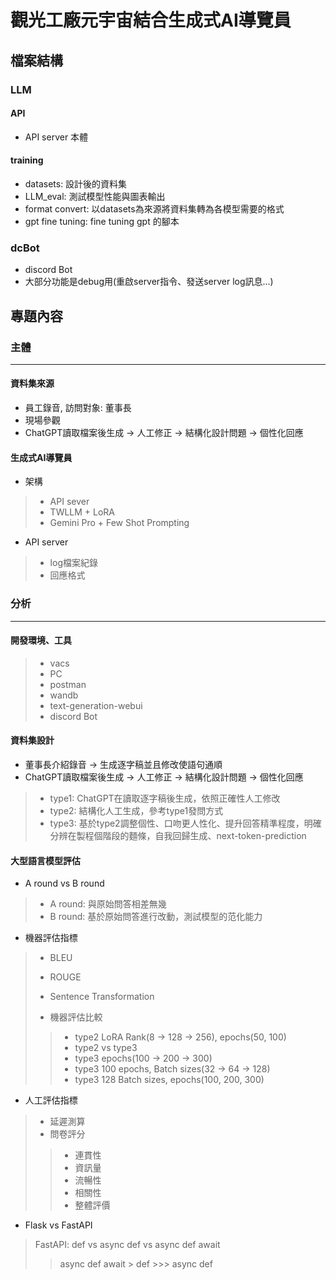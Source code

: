 # 觀光工廠元宇宙結合生成式AI導覽員

## 檔案結構

### LLM

#### API

* API server 本體

#### training

* datasets: 設計後的資料集
* LLM_eval: 測試模型性能與圖表輸出
* format convert: 以datasets為來源將資料集轉為各模型需要的格式
* gpt fine tuning: fine tuning gpt 的腳本

### dcBot

* discord Bot
* 大部分功能是debug用(重啟server指令、發送server log訊息...)

## 專題內容

### 主體

---

#### 資料集來源

* 員工錄音, 訪問對象: 董事長
* 現場參觀
* ChatGPT讀取檔案後生成 -> 人工修正 -> 結構化設計問題 -> 個性化回應

#### 生成式AI導覽員

* 架構

> * API sever
> * TWLLM + LoRA
> * Gemini Pro + Few Shot Prompting

* API server

> * log檔案紀錄
> * 回應格式

### 分析

---

#### 開發環境、工具

> * vacs
> * PC
> * postman
> * wandb
> * text-generation-webui
> * discord Bot

#### 資料集設計

* 董事長介紹錄音 -> 生成逐字稿並且修改使語句通順
* ChatGPT讀取檔案後生成 -> 人工修正 -> 結構化設計問題 -> 個性化回應

> * type1: ChatGPT在讀取逐字稿後生成，依照正確性人工修改
> * type2: 結構化人工生成，參考type1發問方式
> * type3: 基於type2調整個性、口吻更人性化、提升回答精準程度，明確分辨在製程個階段的麵條，自我回歸生成、next-token-prediction

#### 大型語言模型評估

* A round vs B round

> * A round: 與原始問答相差無幾
> * B round: 基於原始問答進行改動，測試模型的范化能力

* 機器評估指標

> * BLEU
> * ROUGE
> * Sentence Transformation
>
> * 機器評估比較
>>
>>* type2 LoRA Rank(8 -> 128 -> 256), epochs(50, 100)
>>* type2 vs type3
>>* type3 epochs(100 -> 200 -> 300)
>>* type3 100 epochs, Batch sizes(32 -> 64 -> 128)
>>* type3 128 Batch sizes, epochs(100, 200, 300)

* 人工評估指標

> * 延遲測算
> * 問卷評分
>
>> * 連貫性
>> * 資訊量
>> * 流暢性
>> * 相關性
>> * 整體評價

* Flask vs FastAPI

> FastAPI: def vs async def vs async def await
>> async def await > def >>> async def
